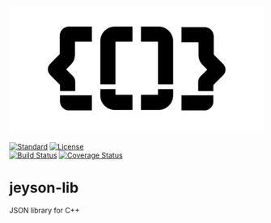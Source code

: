 ![logo](resources/jeyson-black_640x320.png)

[![Standard](https://img.shields.io/badge/C%2B%2B-11%2F14%2F17-blue)](https://en.wikipedia.org/wiki/C%2B%2B#Standardization)
[![License](https://img.shields.io/badge/license-MIT-blue.svg)](https://opensource.org/licenses/MIT)  
[![Build Status](https://travis-ci.org/semenovf/pfs-json.svg?branch=master)](https://travis-ci.org/semenovf/pfs-json)
[![Coverage Status](https://coveralls.io/repos/github/semenovf/json/badge.svg)](https://coveralls.io/github/semenovf/json)

# jeyson-lib

JSON library for C++
